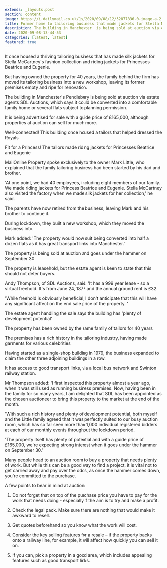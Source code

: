 ```yaml
---
extends: _layouts.post
section: content
image: https://i.dailymail.co.uk/1s/2020/09/08/12/32877836-0-image-a-2_1599566345022.jpg 
title: Former home to tailoring business that made jackets for Stella McCartney for sale 
description: The building in Manchester  is being sold at auction via estate agents SDL Auctions, with a guide price of £165,000. 
date: 2020-09-08-13-44-53 
categories: [latest, latest] 
featured: true 
--- 
```

It once housed a thriving tailoring business that has made silk jackets for Stella McCartney's fashion collection and riding jackets for Princesses Beatrice and Eugenie.

But having owned the property for 40 years, the family behind the firm has moved its tailoring business into a new workshop, leaving its former premises empty and ripe for renovation.

The building in Manchester's Pendlebury is being sold at auction via estate agents SDL Auctions, which says it could be converted into a comfortable family home or several flats subject to planning permission.

It is being advertised for sale with a guide price of £165,000, although properties at auction can sell for much more.

Well-connected! This building once housed a tailors that helped dressed the Royals

Fit for a Princess! The tailors made riding jackets for Princesses Beatrice and Eugenie

MailOnline Property spoke exclusively to the owner Mark Little, who explained that the family tailoring business had been started by his dad and brother.

'At one point, we had 40 employees, including eight members of our family. We made riding jackets for Princess Beatrice and Eugenie. Stella McCartney also visited the factory when we made silk jackets for her collection,' he said.

The parents have now retired from the business, leaving Mark and his brother to continue it.

During lockdown, they built a new workshop, which they moved the business into.

Mark added: 'The property would now suit being converted into half a dozen flats as it has great transport links into Manchester.'

The property is being sold at auction and goes under the hammer on September 30

The property is leasehold, but the estate agent is keen to state that this should not deter buyers.

Andy Thompson, of SDL Auctions, said: 'It has a 999 year lease - so a virtual freehold. It's from June 24, 1877 and the annual ground rent is £32.

'While freehold is obviously beneficial, I don't anticipate that this will have any significant affect on the end sale price of the property. '

The estate agent handling the sale says the building has 'plenty of development potential'

The property has been owned by the same family of tailors for 40 years

The premises has a rich history in the tailoring industry, having made garments for various celebrities

Having started as a single-shop building in 1979, the business expanded to claim the other three adjoining buildings in a row.

It has access to good transport links, via a local bus network and Swinton railway station.

Mr Thompson added: 'I first inspected this property almost a year ago, when it was still used as running business premises. Now, having been in the family for so many years, I am delighted that SDL has been appointed as the chosen auctioneer to bring this property to the market at the end of the month.

'With such a rich history and plenty of development potential, both myself and the Little family agreed that it was perfectly suited to our busy auction room, which has so far seen more than 1,000 individual registered bidders at each of our monthly events throughout the lockdown period.

'The property itself has plenty of potential and with a guide price of £165,000, we're expecting strong interest when it goes under the hammer on September 30.'

Many people head to an auction room to buy a property that needs plenty of work. But while this can be a good way to find a project, it is vital not to get carried away and pay over the odds, as once the hammer comes down, you're committed to the purchase.

A few points to bear in mind at auction:

1. Do not forget that on top of the purchase price you have to pay for the work that needs doing - especially if the aim is to try and make a profit.

2. Check the legal pack. Make sure there are nothing that would make it awkward to resell.

3. Get quotes beforehand so you know what the work will cost.

4. Consider the key selling features for a resale – if the property backs onto a railway line, for example, it will affect how quickly you can sell it on.

5. If you can, pick a property in a good area, which includes appealing features such as good transport links.



